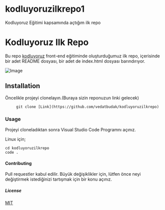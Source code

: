 # kodluyoruzilkrepo1
Kodluyoruz Eğitimi kapsamında açtığım ilk repo
# Kodluyoruz Ilk Repo

 Bu repo [kodluyoruz](https://kodluyoruz.org/tr/kodluyoruz/) front-end eğitiminde oluşturduğumuz ilk repo, içerisinde bir adet README dosyası, bir adet de index.html dosyası barındırıyor.

![Image](https://imgyukle.com/i/nwmKJc)


## Installation

Öncelikle projeyi clonelayın.(Buraya sizin reponuzun linki gelecek) 

``` 
     git clone [Link](https://github.com/vedatbudak/kodluyoruzilkrepo)

``` 

### Usage

Projeyi cloneladıktan sonra Visual Studio Code Programnı açınız.

Linux için; 

``` 
cd kodluyoruzilkrepo
code .  
``` 

#### Contributing

Pull requestler kabul edilir. Büyük değişiklikler için, lütfen önce neyi değiştirmek istediğinizi tartışmak için bir konu açınız.

##### License 

[MIT](https://github.com/vedatbudak/kodluyoruzilkrepo/blob/main/LICENSE)



